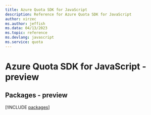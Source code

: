 ```yaml
---
title: Azure Quota SDK for JavaScript
description: Reference for Azure Quota SDK for JavaScript
author: xirzec
ms.author: jeffish
ms.data: 04/13/2023
ms.topic: reference
ms.devlang: javascript
ms.service: quota
---
```

# Azure Quota SDK for JavaScript - preview
## Packages - preview
[!INCLUDE [packages](quota-index.md)]